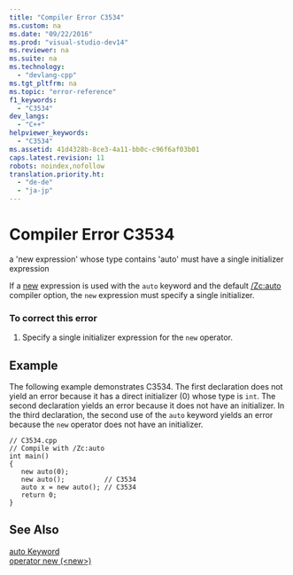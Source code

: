 ```yaml
---
title: "Compiler Error C3534"
ms.custom: na
ms.date: "09/22/2016"
ms.prod: "visual-studio-dev14"
ms.reviewer: na
ms.suite: na
ms.technology: 
  - "devlang-cpp"
ms.tgt_pltfrm: na
ms.topic: "error-reference"
f1_keywords: 
  - "C3534"
dev_langs: 
  - "C++"
helpviewer_keywords: 
  - "C3534"
ms.assetid: 41d4328b-8ce3-4a11-bb0c-c96f6af03b01
caps.latest.revision: 11
robots: noindex,nofollow
translation.priority.ht: 
  - "de-de"
  - "ja-jp"
---
```

# Compiler Error C3534
a 'new expression' whose type contains 'auto' must have a single initializer expression  
  
 If a [new](../vs140/operator-new---new--.md) expression is used with the `auto` keyword and the default [/Zc:auto](../vs140/-zc-auto--deduce-variable-type-.md) compiler option, the `new` expression must specify a single initializer.  
  
### To correct this error  
  
1.  Specify a single initializer expression for the `new` operator.  
  
## Example  
 The following example demonstrates C3534. The first declaration does not yield an error because it has a direct initializer (0) whose type is `int`. The second declaration yields an error because it does not have an initializer. In the third declaration, the second use of the `auto` keyword yields an error because the `new` operator does not have an initializer.  
  
```  
// C3534.cpp  
// Compile with /Zc:auto  
int main()  
{  
   new auto(0);   
   new auto();          // C3534  
   auto x = new auto(); // C3534  
   return 0;  
}  
```  
  
## See Also  
 [auto Keyword](../vs140/auto-keyword.md)   
 [operator new (\<new>)](../vs140/operator-new---new--.md)